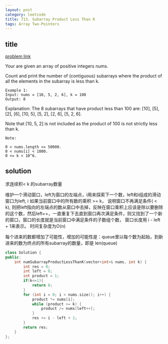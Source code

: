 ```yaml
---
layout: post
category: leetcode
title: 713. Subarray Product Less Than K
tags: Array Two-Pointers
---
```


## title
[problem link](https://leetcode.com/problems/subarray-product-less-than-k/description/)

Your are given an array of positive integers nums.

Count and print the number of (contiguous) subarrays where the product of all the elements in the subarray is less than k.
	
	Example 1:
	Input: nums = [10, 5, 2, 6], k = 100
	Output: 8

Explanation: The 8 subarrays that have product less than 100 are: [10], [5], [2], [6], [10, 5], [5, 2], [2, 6], [5, 2, 6].

Note that [10, 5, 2] is not included as the product of 100 is not strictly less than k.

	Note:
	
	0 < nums.length <= 50000.
	0 < nums[i] < 1000.
	0 <= k < 10^6.

## solution
求连续积< k 的subarray数量

维护一个滑动窗口，left为窗口的左端点，i用来探索下一个数，left和i组成的滑动窗口为left, i 如果当前窗口中的所有数的乘积 >= k， 说明窗口不再满足条件( < k), 则把left指向的左端点的数从窗口中去掉，反映在窗口乘积上应该是除以要删除的这个数，然后left++，一直重复下去直到窗口再次满足条件，则又找到了一个新的窗口，窗口的长度就是当前窗口中满足条件的子数组个数， 窗口长度用 i - left + 1来表示。 时间复杂度为O(n)

每个进来的数都增加了可能性，增加的可能性是：queue里以每个数为起始，到新进来的数为终点的所有subarray的数量，即是 len(queue)



```c++
class Solution {
public:
	int numSubarrayProductLessThanK(vector<int>& nums, int k) {
		int res = 0;
		int left = 0;
		int product = 1;
        if(k<=1){
            return 0;
        }
		for (int i = 0; i < nums.size(); i++) {
			product *= nums[i];
			while (product >= k) {
				product /= nums[left++];
			}
			res += i - left + 1;
		}
		return res;
	}
};

```
